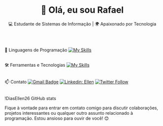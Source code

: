<h1 align="center">👋 Olá, eu sou Rafael</h1>

<p align="center">
  💻 Estudante de Sistemas de Informação | 🌍 Apaixonado por Tecnologia
</p><br><br>


🚀 Linguagens de Programação
[![My Skills](https://skillicons.dev/icons?i=java,c#,javascript,html,css)](https://skillicons.dev)<br><br>

🛠️ Ferramentas e Tecnologias
[![My Skills](https://skillicons.dev/icons?i=vscode,eclipse,mysql,intellij,git,github)](https://skillicons.dev)<br><br>

📫 Contato
[![Gmail Badge](https://img.shields.io/badge/-{SeuEmail}-006bed?style=flat-square&logo=Gmail&logoColor=white&link=mailto:{SeuEmail})](mailto:{SeuEmail})
[![Linkedin: Ellen](https://img.shields.io/badge/-ellendias-blue?style=flat-square&logo=Linkedin&logoColor=white&link=https://www.linkedin.com/in/devellenias/)](https://www.linkedin.com/in/devellendias/)
[![Twitter Follow](https://img.shields.io/twitter/follow/SeuUsuario?style=social)]({Link}) <br><br>


!DiasEllen26 GitHub stats

Fique à vontade para entrar em contato comigo para discutir colaborações, projetos interessantes ou qualquer outro assunto relacionado à programação. Estou ansioso para ouvir de você! 😊 <br><br>

